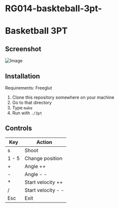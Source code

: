 # RG014-baskteball-3pt-
Basketball 3PT 
==============


## Screenshot

![Image](screnshoots/photo4.png)

## Installation
 Requirements: Freeglut

1. Clone this repository somewhere on your machine
2. Go to that directory
3. Type `make`
4. Run with `./3pt`

## Controls 

|Key  | Action |
|------|--------|
|s    | Shoot  |
|1 - 5| Change position |
|  + |  Angle ++ |
|  - |  Angle - - |
|  * | Start velocity ++ |
|  / | Start velocity - -|
| Esc| Exit |


